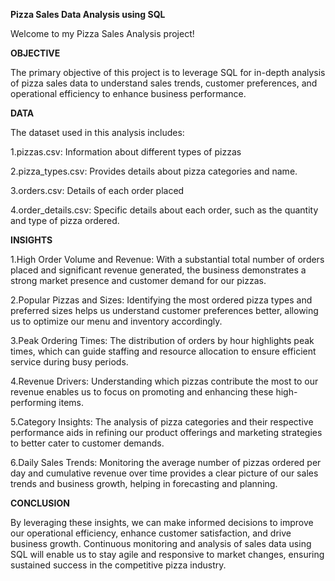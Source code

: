 **Pizza Sales Data Analysis using SQL**<br>

Welcome to my Pizza Sales Analysis  project!

**OBJECTIVE**

The primary objective of this project is to leverage SQL for in-depth analysis of pizza sales data to  understand sales trends, customer preferences, and operational efficiency to enhance business performance.

**DATA**

The dataset  used in this analysis includes:

1.pizzas.csv: Information about different types of pizzas

2.pizza_types.csv: Provides details about pizza categories and name.

3.orders.csv: Details of each order placed

4.order_details.csv:  Specific details about each order, such as the quantity and type of pizza ordered.

**INSIGHTS**

1.High Order Volume and Revenue: With a substantial total number of orders placed and significant revenue generated, the business demonstrates a strong market presence and customer demand for our pizzas.

2.Popular Pizzas and Sizes: Identifying the most ordered pizza types and preferred sizes helps us understand customer preferences better, allowing us to optimize our menu and inventory accordingly.

3.Peak Ordering Times: The distribution of orders by hour highlights peak times, which can guide staffing and resource allocation to ensure efficient service during busy periods.

4.Revenue Drivers: Understanding which pizzas contribute the most to our revenue enables us to focus on promoting and enhancing these high-performing items.

5.Category Insights: The analysis of pizza categories and their respective performance aids in refining our product offerings and marketing strategies to better cater to customer demands.

6.Daily Sales Trends: Monitoring the average number of pizzas ordered per day and cumulative revenue over time provides a clear picture of our sales trends and business growth, helping in forecasting and planning.

**CONCLUSION**

By leveraging these insights, we can make informed decisions to improve our operational efficiency, enhance customer satisfaction, and drive business growth. Continuous monitoring and analysis of sales data using SQL will enable us to stay agile and responsive to market changes, ensuring sustained success in the competitive pizza industry.
